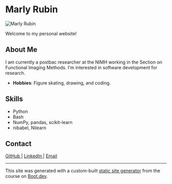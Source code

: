 # Marly Rubin

![Marly Rubin](/images/me.jpeg)

Welcome to my personal website!

## About Me

I am currently a postbac researcher at the NIMH working in the Section on Functional Imaging Methods. I'm interested in software development
for research.

- **Hobbies**: Figure skating, drawing, and coding.

## Skills

- Python
- Bash
- NumPy, pandas, scikit-learn  
- nibabel, Nilearn  

## Contact

<a href="https://github.com/marlyr">
  <i class="fab fa-github"></i> GitHub
</a> |
<a href="https://www.linkedin.com/in/marly-rubin-85043022b">
  <i class="fab fa-linkedin"></i> LinkedIn
</a> |
<a href="mailto:marlyr637@gmail.com">
  <i class="fas fa-envelope"></i> Email
</a>

---

This site was generated with a custom-built [static site generator](https://www.boot.dev/courses/build-static-site-generator-python) from the course on [Boot.dev](https://www.boot.dev).
